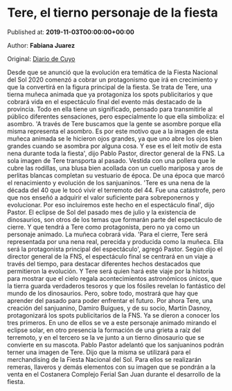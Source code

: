 
# Tere, el tierno personaje de la fiesta

Published at: **2019-11-03T00:00:00+00:00**

Author: **Fabiana Juarez**

Original: [Diario de Cuyo](https://www.diariodecuyo.com.ar/sanjuan/Tere-el-tierno-personaje-de-la-fiesta-20191102-0073.html)

Desde que se anunció que la evolución era temática de la Fiesta Nacional del Sol 2020 comenzó a cobrar un protagonismo que irá en crecimiento y que la convertirá en la figura principal de la fiesta. Se trata de Tere, una tierna muñeca animada que ya protagoniza los spots publicitarios y que cobrará vida en el espectáculo final del evento más destacado de la provincia.
Todo en ella tiene un significado, pensado para transmitirle al público diferentes sensaciones, pero especialmente lo que ella simboliza: el asombro. 'A través de Tere buscamos que la gente se asombre porque ella misma representa el asombro. Es por este motivo que a la imagen de esta muñeca animada se le hicieron ojos grandes, ya que uno abre los ojos bien grandes cuando se asombra por alguna cosa. Y ese es el leit motiv de esta nena durante toda la fiesta', dijo Pablo Pastor, director general de la FNS.
La sola imagen de Tere transporta al pasado. Vestida con una pollera que le cubre las rodillas, una blusa bien acollada con un cuello mariposa y aros de perlitas blancas completan su vestuario de época. De una época que marcó el renacimiento y evolución de los sanjuaninos. 'Tere es una nena de la década del 40 que le tocó vivir el terremoto del 44. Fue una catástrofe, pero que nos enseñó a adquirir el valor suficiente para sobreponernos y evolucionar. Por eso incluiremos este hecho en el espectáculo final', dijo Pastor.
El eclipse de Sol del pasado mes de julio y la existencia de dinosaurios, son otros de los temas que formarán parte del espectáculo de cierre. Y que tendrá a Tere como protagonista, pero no ya como un personaje animado. La muñeca cobrará vida. 'Para el cierre, Tere será representada por una nena real, perecida y producida como la muñeca. Ella será la protagonista principal del espectáculo', agregó Pastor.
Según dijo el director general de la FNS, el espectáculo final se centrará en un viaje a través del tiempo, para destacar diferentes hechos destacados que permitieron la evolución. Y Tere será quien hará este viaje por la historia para mostrar que el cielo regala acontecimientos astronómicos únicos, que la tierra guarda verdaderos tesoros y que los fósiles revelan lo fantástico del mundo de los dinosaurios. Pero, sobre todo, mostrará que hay que aprender del pasado para poder enfrentar el futuro.
Por ahora Tere, una creación del sanjuanino, Damiro Buigues, y de su socio, Martín Dasnoy, protagonizará los spots publicitarios de la FNS. Ya se dieron a conocer los tres primeros. En uno de ellos se ve a este personaje animado mirando el eclipse solar, en otro presencia la formación de una grieta a raíz del terremoto, y en el tercero se la ve junto a un tierno dinosaurio que se convierte en su mascota.
Pablo Pastor adelantó que los sanjuaninos podrán terner una imagen de Tere. Dijo que la misma se utilizará para el merchandising de la Fiesta Nacional del Sol. Para ellos se realizarán remeras, llaveros y demás elementos con su imagen que se pondrán a la venta en el Costanera Complejo Ferial San Juan durante el desarrollo de la fiesta.
